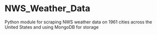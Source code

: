 # NWS_Weather_Data
Python module for scraping NWS weather data on 1961 cities across the United States and using MongoDB for storage
